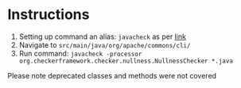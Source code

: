 # Instructions
1. Setting up command an alias: `javacheck` as per [link](https://checkerframework.org/manual/#javac-wrapper)
2. Navigate to `src/main/java/org/apache/commons/cli/`
3. Run command: `javacheck -processor org.checkerframework.checker.nullness.NullnessChecker *.java`

Please note deprecated classes and methods were not covered